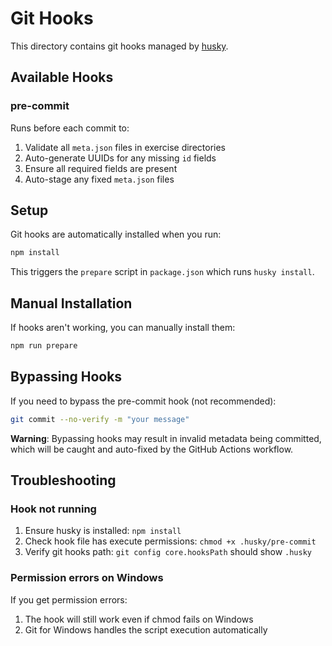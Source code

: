 # Git Hooks

This directory contains git hooks managed by [husky](https://typicode.github.io/husky/).

## Available Hooks

### pre-commit

Runs before each commit to:
1. Validate all `meta.json` files in exercise directories
2. Auto-generate UUIDs for any missing `id` fields
3. Ensure all required fields are present
4. Auto-stage any fixed `meta.json` files

## Setup

Git hooks are automatically installed when you run:

```bash
npm install
```

This triggers the `prepare` script in `package.json` which runs `husky install`.

## Manual Installation

If hooks aren't working, you can manually install them:

```bash
npm run prepare
```

## Bypassing Hooks

If you need to bypass the pre-commit hook (not recommended):

```bash
git commit --no-verify -m "your message"
```

**Warning**: Bypassing hooks may result in invalid metadata being committed, which will be caught and auto-fixed by the GitHub Actions workflow.

## Troubleshooting

### Hook not running

1. Ensure husky is installed: `npm install`
2. Check hook file has execute permissions: `chmod +x .husky/pre-commit`
3. Verify git hooks path: `git config core.hooksPath` should show `.husky`

### Permission errors on Windows

If you get permission errors:
1. The hook will still work even if chmod fails on Windows
2. Git for Windows handles the script execution automatically
